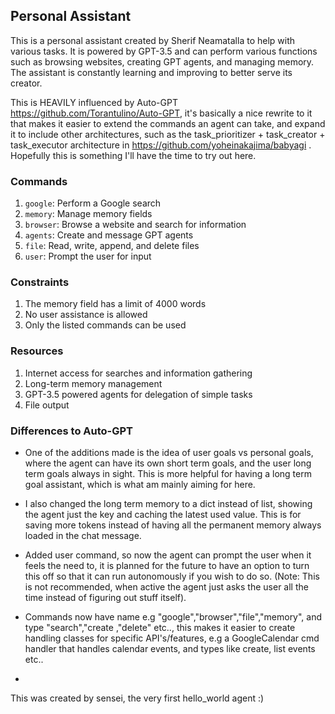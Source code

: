 ## Personal Assistant

This is a personal assistant created by Sherif Neamatalla to help with various tasks. It is powered by GPT-3.5 and can
perform various functions such as browsing websites, creating GPT agents, and managing memory. The assistant is
constantly learning and improving to better serve its creator.

This is HEAVILY influenced by Auto-GPT https://github.com/Torantulino/Auto-GPT, it's basically a nice rewrite to it that
makes it easier to extend the commands an agent can take, and expand it to include other architectures, such as the
task_prioritizer + task_creator + task_executor architecture in https://github.com/yoheinakajima/babyagi . Hopefully
this is something I'll have the time to try out here.

### Commands

1. `google`: Perform a Google search
2. `memory`: Manage memory fields
3. `browser`: Browse a website and search for information
4. `agents`: Create and message GPT agents
5. `file`: Read, write, append, and delete files
6. `user`: Prompt the user for input

### Constraints

1. The memory field has a limit of 4000 words
2. No user assistance is allowed
3. Only the listed commands can be used

### Resources

1. Internet access for searches and information gathering
2. Long-term memory management
3. GPT-3.5 powered agents for delegation of simple tasks
4. File output

### Differences to Auto-GPT

- One of the additions made is the idea of user goals vs personal goals, where the agent can have its own short term
  goals, and the user long term goals always in sight. This is more helpful for having a long term goal assistant, which
  is what am mainly aiming for here.

- I also changed the long term memory to a dict instead of list, showing the agent just the key and caching the latest
  used value. This is for saving more tokens instead of having all the permanent memory always loaded in the chat
  message.

- Added user command, so now the agent can prompt the user when it feels the need to, it is planned for the future to
  have an option to turn this off so that it can run autonomously if you wish to do so. (Note: This is not recommended, when active the agent just asks the user all the time instead of figuring out stuff itself).
- Commands now have name e.g "google","browser","file","memory", and type "search","create
  ,"delete" etc.., this makes it easier to create handling classes for specific API's/features, e.g a GoogleCalendar cmd handler that handles calendar events, and types like create, list events etc..
- 

  This was created by sensei, the very first hello_world agent :)